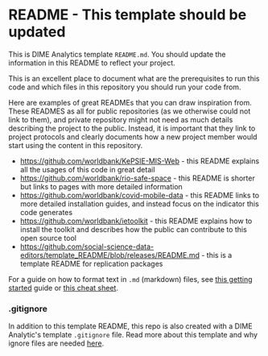 # README - This template should be updated

This is DIME Analytics template `README.md`. You should update the information in this README to reflect your project.

This is an excellent place to document what are the prerequisites to run this code and which files in this repository you should run your code from. 

Here are examples of great READMEs that you can draw inspiration from.
These READMES as all for public repositories (as we otherwise could not link to them), 
and private repository might not need as much details describing the project to the public.
Instead, it is important that they link to project protocols
and clearly documents how a new project member would start using the content in this repository.

* https://github.com/worldbank/KePSIE-MIS-Web - this README explains all the usages of this code in great detail
* https://github.com/worldbank/rio-safe-space - this README is shorter but links to pages with more detailed information
* https://github.com/worldbank/covid-mobile-data - this README links to more detailed installation guides, and instead focus on the indicator this code generates
* https://github.com/worldbank/ietoolkit - this README explains how to install the toolkit and describes how the public can contribute to this open source tool
* https://github.com/social-science-data-editors/template_README/blob/releases/README.md - this is a template README for replication packages

For a guide on how to format text in `.md` (markdown) files, see [this getting started](https://www.markdownguide.org/getting-started/) guide or [this cheat sheet](https://www.markdownguide.org/cheat-sheet/).

### .gitignore
In addition to this template README, this repo is also created with a DIME Analytic's template `.gitignore` file. Read more about this template and why ignore files are needed [here](https://github.com/worldbank/dime-github-trainings/tree/master/GitHub-resources/DIME-GitHub-Templates).
